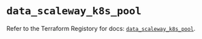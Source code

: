 # `data_scaleway_k8s_pool`

Refer to the Terraform Registory for docs: [`data_scaleway_k8s_pool`](https://registry.terraform.io/providers/scaleway/scaleway/2.28.0/docs/data-sources/k8s_pool).
